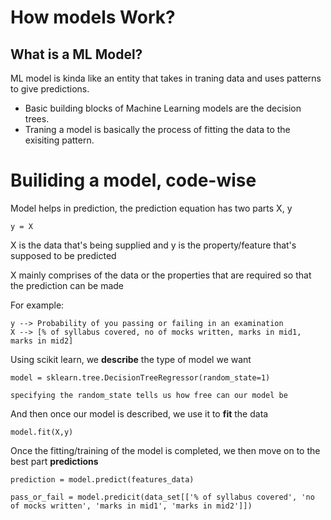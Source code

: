 # How models Work?  


## What is a ML Model? 
ML model is kinda like an entity that takes in traning data and uses patterns to give predictions. 


- Basic building blocks of Machine Learning models are the decision trees. 
- Traning a model is basically the process of fitting the data to the exisiting pattern. 
  
# Builiding a model, code-wise 

Model helps in prediction, the prediction equation has two parts 
X, y

``` 
y = X 

``` 
X is the data that's being supplied and y is the property/feature that's supposed to be predicted 

X mainly comprises of the data or the properties that are required so that the prediction can be made 

For example: 

``` 
y --> Probability of you passing or failing in an examination 
X --> [% of syllabus covered, no of mocks written, marks in mid1, marks in mid2] 
```

Using scikit learn, we **describe** the type of model we want 

``` 
model = sklearn.tree.DecisionTreeRegressor(random_state=1) 

specifying the random_state tells us how free can our model be
``` 

And then once our model is described, we use it to **fit** the data 

``` 
model.fit(X,y) 

```

Once the fitting/training of the model is completed, we then move on to 
the best part **predictions** 

``` 
prediction = model.predict(features_data) 

pass_or_fail = model.predicit(data_set[['% of syllabus covered', 'no of mocks written', 'marks in mid1', 'marks in mid2']])
``` 